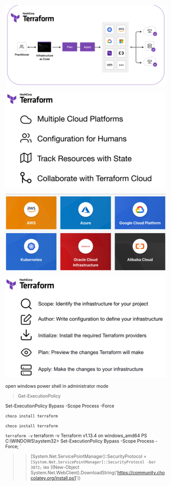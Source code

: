 ![alt text](image.png)

![alt text](image-1.png)

![alt text](image-2.png)

![alt text](image-3.png)



open windows power shell in administrator mode 

> Get-ExecutionPolicy

Set-ExecutionPolicy Bypass -Scope Process -Force

`choco install terraform`

`choco install terraform`

`terraform -v`
 terraform -v
Terraform v1.13.4
on windows_amd64
PS C:\WINDOWS\system32> Set-ExecutionPolicy Bypass -Scope Process -Force; `
>> [System.Net.ServicePointManager]::SecurityProtocol = `
>> [System.Net.ServicePointManager]::SecurityProtocol -bor 3072; `
>> iex ((New-Object System.Net.WebClient).DownloadString('https://community.chocolatey.org/install.ps1'))
